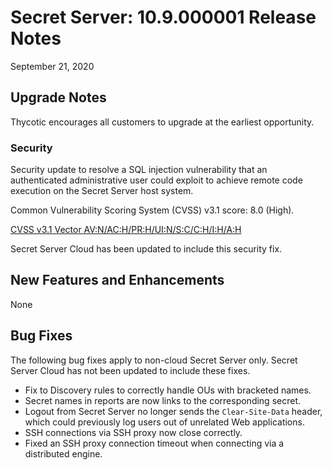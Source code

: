 [title]: # (Secret Server Release Notes 10.9.000001)
[tags]: # (Release Notes)
[priority]: #
[display]: # (none)

# Secret Server: 10.9.000001 Release Notes

September 21, 2020

## Upgrade Notes

Thycotic encourages all customers to upgrade at the earliest opportunity. 

### Security

Security update to resolve a SQL injection vulnerability that an authenticated administrative user could exploit to achieve remote code execution on the Secret Server host system. 

Common Vulnerability Scoring System (CVSS) v3.1 score: 8.0 (High). 

[CVSS v3.1 Vector AV:N/AC:H/PR:H/UI:N/S:C/C:H/I:H/A:H](https://nvd.nist.gov/vuln-metrics/cvss/v3-calculator?vector=AV:N/AC:H/PR:H/UI:N/S:C/C:H/I:H/A:H&version=3.1)

Secret Server Cloud has been updated to include this security fix. 

## New Features and Enhancements

None

## Bug Fixes

The following bug fixes apply to non-cloud Secret Server only. Secret Server Cloud has not been updated to include these fixes. 

- Fix to Discovery rules to correctly handle OUs with bracketed names. 
- Secret names in reports are now links to the corresponding secret. 
- Logout from Secret Server no longer sends the `Clear-Site-Data` header, which could previously log users out of unrelated Web applications. 
- SSH connections via SSH proxy now close correctly. 
- Fixed an SSH proxy connection timeout when connecting via a distributed engine. 